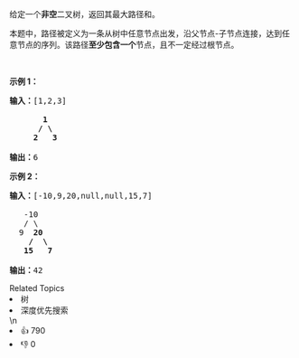 <p>给定一个<strong>非空</strong>二叉树，返回其最大路径和。</p>

<p>本题中，路径被定义为一条从树中任意节点出发，沿父节点-子节点连接，达到任意节点的序列。该路径<strong>至少包含一个</strong>节点，且不一定经过根节点。</p>

<p>&nbsp;</p>

<p><strong>示例 1：</strong></p>

<pre><strong>输入：</strong>[1,2,3]

       <strong>1</strong>
      <strong>/ \</strong>
     <strong>2</strong>   <strong>3</strong>

<strong>输出：</strong>6
</pre>

<p><strong>示例&nbsp;2：</strong></p>

<pre><strong>输入：</strong>[-10,9,20,null,null,15,7]

&nbsp;  -10
&nbsp; &nbsp;/ \
&nbsp; 9 &nbsp;<strong>20</strong>
&nbsp; &nbsp; <strong>/ &nbsp;\</strong>
&nbsp; &nbsp;<strong>15 &nbsp; 7</strong>

<strong>输出：</strong>42</pre>
<div><div>Related Topics</div><div><li>树</li><li>深度优先搜索</li></div></div>\n<div><li>👍 790</li><li>👎 0</li></div>